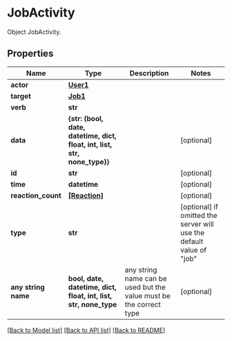 # JobActivity

Object JobActivity.

## Properties
Name | Type | Description | Notes
------------ | ------------- | ------------- | -------------
**actor** | [**User1**](User1.md) |  | 
**target** | [**Job1**](Job1.md) |  | 
**verb** | **str** |  | 
**data** | **{str: (bool, date, datetime, dict, float, int, list, str, none_type)}** |  | [optional] 
**id** | **str** |  | [optional] 
**time** | **datetime** |  | [optional] 
**reaction_count** | [**[Reaction]**](Reaction.md) |  | [optional] 
**type** | **str** |  | [optional]  if omitted the server will use the default value of "job"
**any string name** | **bool, date, datetime, dict, float, int, list, str, none_type** | any string name can be used but the value must be the correct type | [optional]

[[Back to Model list]](../README.md#documentation-for-models) [[Back to API list]](../README.md#documentation-for-api-endpoints) [[Back to README]](../README.md)


